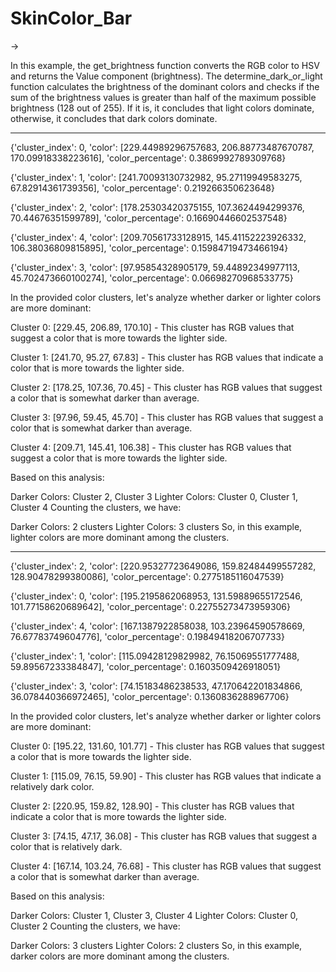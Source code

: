 # SkinColor_Bar


->

In this example, the get_brightness function converts the RGB color to HSV and returns the Value component (brightness). The determine_dark_or_light function calculates the brightness of the dominant colors and checks if the sum of the brightness values is greater than half of the maximum possible brightness (128 out of 255). If it is, it concludes that light colors dominate, otherwise, it concludes that dark colors dominate.

__________________________________________________

{'cluster_index': 0,
 'color': [229.44989296757683, 206.88773487670787, 170.09918338223616],
 'color_percentage': 0.3869992789309768}

{'cluster_index': 1,
 'color': [241.70093130732982, 95.27119949583275, 67.82914361739356],
 'color_percentage': 0.219266350623648}

{'cluster_index': 2,
 'color': [178.25303420375155, 107.3624494299376, 70.44676351599789],
 'color_percentage': 0.16690446602537548}

{'cluster_index': 4,
 'color': [209.70561733128915, 145.41152223926332, 106.38036809815895],
 'color_percentage': 0.15984719473466194}

{'cluster_index': 3,
 'color': [97.95854328905179, 59.44892349977113, 45.702473660100274],
 'color_percentage': 0.06698270968533775}


 In the provided color clusters, let's analyze whether darker or lighter colors are more dominant:

Cluster 0: [229.45, 206.89, 170.10] - This cluster has RGB values that suggest a color that is more towards the lighter side.

Cluster 1: [241.70, 95.27, 67.83] - This cluster has RGB values that indicate a color that is more towards the lighter side.

Cluster 2: [178.25, 107.36, 70.45] - This cluster has RGB values that suggest a color that is somewhat darker than average.

Cluster 3: [97.96, 59.45, 45.70] - This cluster has RGB values that suggest a color that is somewhat darker than average.

Cluster 4: [209.71, 145.41, 106.38] - This cluster has RGB values that suggest a color that is more towards the lighter side.

Based on this analysis:

Darker Colors: Cluster 2, Cluster 3
Lighter Colors: Cluster 0, Cluster 1, Cluster 4
Counting the clusters, we have:

Darker Colors: 2 clusters
Lighter Colors: 3 clusters
So, in this example, lighter colors are more dominant among the clusters.



_________________________________________________________________________


{'cluster_index': 2,
 'color': [220.95327723649086, 159.82484499557282, 128.90478299380086],
 'color_percentage': 0.2775185116047539}

{'cluster_index': 0,
 'color': [195.2195862068953, 131.59889655172546, 101.77158620689642],
 'color_percentage': 0.22755273473959306}

{'cluster_index': 4,
 'color': [167.1387922858038, 103.23964590578669, 76.67783749604776],
 'color_percentage': 0.19849418206707733}

{'cluster_index': 1,
 'color': [115.09428129829982, 76.15069551777488, 59.89567233384847],
 'color_percentage': 0.1603509426918051}

{'cluster_index': 3,
 'color': [74.15183486238533, 47.170642201834866, 36.078440366972465],
 'color_percentage': 0.1360836288967706}




 
In the provided color clusters, let's analyze whether darker or lighter colors are more dominant:

Cluster 0: [195.22, 131.60, 101.77] - This cluster has RGB values that suggest a color that is more towards the lighter side.

Cluster 1: [115.09, 76.15, 59.90] - This cluster has RGB values that indicate a relatively dark color.

Cluster 2: [220.95, 159.82, 128.90] - This cluster has RGB values that indicate a color that is more towards the lighter side.

Cluster 3: [74.15, 47.17, 36.08] - This cluster has RGB values that suggest a color that is relatively dark.

Cluster 4: [167.14, 103.24, 76.68] - This cluster has RGB values that suggest a color that is somewhat darker than average.

Based on this analysis:

Darker Colors: Cluster 1, Cluster 3, Cluster 4
Lighter Colors: Cluster 0, Cluster 2
Counting the clusters, we have:

Darker Colors: 3 clusters
Lighter Colors: 2 clusters
So, in this example, darker colors are more dominant among the clusters.
